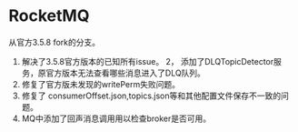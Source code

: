 # RocketMQ
从官方3.5.8 fork的分支。
1. 解决了3.5.8官方版本的已知所有issue。
2，  添加了DLQTopicDetector服务，原官方版本无法查看哪些消息进入了DLQ队列。
3. 修复了官方版未发现的writePerm失败问题。
4. 修复了 consumerOffset.json,topics.json等和其他配置文件保存不一致的问题。
5. MQ中添加了回声消息调用用以检查broker是否可用。

